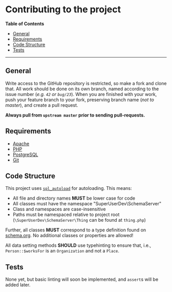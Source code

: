 # Contributing to the project
**Table of Contents**
- [General](#general)
- [Requirements](#requirements)
- [Code Structure](#code-structure)
- [Tests](#tests)

- - -

## General
Write access to the GitHub repository is restricted, so make a fork and clone that. All work should be done on its own branch, named according to the issue number (*e.g. `42` or `bug/23`*). When you are finished with your work, push your feature branch to your fork, preserving branch name (*not to master*), and create a pull request.

**Always pull from `upstream master` prior to sending pull-requests.**

## Requirements
- [Apache](https://httpd.apache.org/)
- [PHP](https://secure.php.net/)
- [PostgreSQL](https://www.postgresql.org/download)
- [Git](https://www.git-scm.com/download/)

## Code Structure
This project uses [`spl_autoload`](https://secure.php.net/manual/en/function.spl-autoload.php)
 for autoloading. This means:
- All file and directory names **MUST** be lower case for code
- All classes must have the namespace "SuperUserDev\SchemaServer"
- Class and namespaces are case-insensitive
- Paths must be namespaced relative to project root
(`\SuperUserDev\SchemaServer\Thing` can be found at `thing.php`)

Further, all classes **MUST** correspond to a type definition found on
[schema.org](https://schema.org/docs/schemas.html). No additional classes or properties are allowed!

All data setting methods **SHOULD** use typehinting to ensure
that, i.e., `Person::$worksFor` is an `Organization` and not a
`Place`.

## Tests
None yet, but basic linting will soon be implemented, and `assert`s will be
added later.
